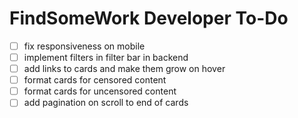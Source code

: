 # FindSomeWork Developer To-Do

- [ ] fix responsiveness on mobile
- [ ] implement filters in filter bar in backend
- [ ] add links to cards and make them grow on hover
- [ ] format cards for censored content
- [ ] format cards for uncensored content
- [ ] add pagination on scroll to end of cards
